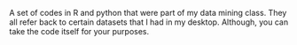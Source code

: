A set of codes in R and python that were part of my data mining class. They all refer back to certain datasets that I had in my desktop. Although, you can take the code itself 
for your purposes.
